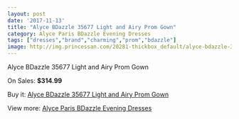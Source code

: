 ```yaml
---
layout: post
date: '2017-11-13'
title: "Alyce BDazzle 35677 Light and Airy Prom Gown"
category: Alyce Paris BDazzle Evening Dresses
tags: ["dresses","brand","charming","prom","bdazzle"]
image: http://img.princessan.com/20281-thickbox_default/alyce-bdazzle-35677-light-and-airy-prom-gown.jpg
---
```

Alyce BDazzle 35677 Light and Airy Prom Gown

On Sales: **$314.99**
<a href="https://www.princessan.com/en/9091-alyce-bdazzle-35677-light-and-airy-prom-gown.html"><amp-img layout="responsive" width="600" height="600" src="//img.princessan.com/20281-thickbox_default/alyce-bdazzle-35677-light-and-airy-prom-gown.jpg" alt="Alyce BDazzle 35677 Light and Airy Prom Gown 0" /></a>
<a href="https://www.princessan.com/en/9091-alyce-bdazzle-35677-light-and-airy-prom-gown.html"><amp-img layout="responsive" width="600" height="600" src="//img.princessan.com/20282-thickbox_default/alyce-bdazzle-35677-light-and-airy-prom-gown.jpg" alt="Alyce BDazzle 35677 Light and Airy Prom Gown 1" /></a>

Buy it: [Alyce BDazzle 35677 Light and Airy Prom Gown](https://www.princessan.com/en/9091-alyce-bdazzle-35677-light-and-airy-prom-gown.html "Alyce BDazzle 35677 Light and Airy Prom Gown")

View more: [Alyce Paris BDazzle Evening Dresses](https://www.princessan.com/en/75- "Alyce Paris BDazzle Evening Dresses")